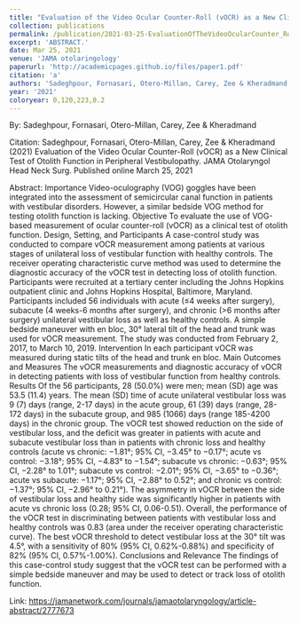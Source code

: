 ```yaml
---
title: "Evaluation of the Video Ocular Counter-Roll (vOCR) as a New Clinical Test of Otolith Function in Peripheral Vestibulopathy"
collection: publications
permalink: /publication/2021-03-25-EvaluationOfTheVideoOcularCounter_Roll_vOCR_AsANewClinicalTestO
excerpt: 'ABSTRACT.'
date: Mar 25, 2021
venue: 'JAMA otolaringology'
paperurl: 'http://academicpages.github.io/files/paper1.pdf'
citation: 'a'
authors: 'Sadeghpour, Fornasari, Otero-Millan, Carey, Zee & Kheradmand'
year: '2021'
coloryear: 0,120,223,0.2
---
```


By: Sadeghpour, Fornasari, Otero-Millan, Carey, Zee & Kheradmand

Citation: Sadeghpour, Fornasari, Otero-Millan, Carey, Zee & Kheradmand (2021) Evaluation of the Video Ocular Counter-Roll (vOCR) as a New Clinical Test of Otolith Function in Peripheral Vestibulopathy. JAMA Otolaryngol Head Neck Surg. Published online March 25, 2021

Abstract: Importance Video-oculography (VOG) goggles have been integrated into the assessment of semicircular canal function in patients with vestibular disorders. However, a similar bedside VOG method for testing otolith function is lacking.
Objective To evaluate the use of VOG-based measurement of ocular counter-roll (vOCR) as a clinical test of otolith function.
Design, Setting, and Participants A case-control study was conducted to compare vOCR measurement among patients at various stages of unilateral loss of vestibular function with healthy controls. The receiver operating characteristic curve method was used to determine the diagnostic accuracy of the vOCR test in detecting loss of otolith function. Participants were recruited at a tertiary center including the Johns Hopkins outpatient clinic and Johns Hopkins Hospital, Baltimore, Maryland. Participants included 56 individuals with acute (≤4 weeks after surgery), subacute (4 weeks-6 months after surgery), and chronic (>6 months after surgery) unilateral vestibular loss as well as healthy controls. A simple bedside maneuver with en bloc, 30° lateral tilt of the head and trunk was used for vOCR measurement. The study was conducted from February 2, 2017, to March 10, 2019.
Intervention In each participant vOCR was measured during static tilts of the head and trunk en bloc.
Main Outcomes and Measures The vOCR measurements and diagnostic accuracy of vOCR in detecting patients with loss of vestibular function from healthy controls.
Results Of the 56 participants, 28 (50.0%) were men; mean (SD) age was 53.5 (11.4) years. The mean (SD) time of acute unilateral vestibular loss was 9 (7) days (range, 2-17 days) in the acute group, 61 (39) days (range, 28-172 days) in the subacute group, and 985 (1066) days (range 185-4200 days) in the chronic group. The vOCR test showed reduction on the side of vestibular loss, and the deficit was greater in patients with acute and subacute vestibular loss than in patients with chronic loss and healthy controls (acute vs chronic: −1.81°; 95% CI, −3.45° to −0.17°; acute vs control: −3.18°; 95% CI, −4.83° to −1.54°; subacute vs chronic: −0.63°; 95% CI, −2.28° to 1.01°; subacute vs control: −2.01°; 95% CI, −3.65° to −0.36°; acute vs subacute: −1.17°; 95% CI, −2.88° to 0.52°; and chronic vs control: −1.37°; 95% CI, −2.96° to 0.21°). The asymmetry in vOCR between the side of vestibular loss and healthy side was significantly higher in patients with acute vs chronic loss (0.28; 95% CI, 0.06-0.51). Overall, the performance of the vOCR test in discriminating between patients with vestibular loss and healthy controls was 0.83 (area under the receiver operating characteristic curve). The best vOCR threshold to detect vestibular loss at the 30° tilt was 4.5°, with a sensitivity of 80% (95% CI, 0.62%-0.88%) and specificity of 82% (95% CI, 0.57%-1.00%).
Conclusions and Relevance The findings of this case-control study suggest that the vOCR test can be performed with a simple bedside maneuver and may be used to detect or track loss of otolith function.

Link: https://jamanetwork.com/journals/jamaotolaryngology/article-abstract/2777673
